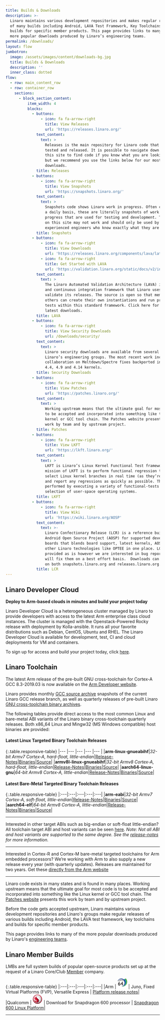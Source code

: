 ```yaml
---
title: Builds & Downloads
description: >-
  Linaro maintains various development repositories and makes regular releases
  of many builds including Android, LAVA Test Framework, Key Toolchains and
  builds for specific member products. This page provides links to many of the
  more popular downloads produced by Linaro’s engineering teams.
permalink: /downloads/
layout: flow
jumbotron:
  image: /assets/images/content/downloads-bg.jpg
  title: Builds & Downloads
  description: ''
  inner_class: dotted
flow:
  - row: main_content_row
  - row: container_row
    sections:
      - block_section_content:
          item_width: 4
          blocks:
            - buttons:
                - icon: fa fa-arrow-right
                  title: View Releases
                  url: 'https://releases.linaro.org/'
              text_content:
                text: >
                  Releases is the main repository for Linaro code that has been
                  tested and released. It is possible to navigate down through
                  this site to find code if you know what you are looking for,
                  but we recommend you use the links below for our most popular
                  downloads.
              title: Releases
            - buttons:
                - icon: fa fa-arrow-right
                  title: View Snapshots
                  url: 'https://snapshots.linaro.org/'
              text_content:
                text: >
                  Snapshots code shows Linaro work in progress. Often created on
                  a daily basis, these are literally snapshots of work in
                  progress that are used for testing and development. The code
                  on this site may not work and should only be used by
                  experienced engineers who know exactly what they are doing.
              title: Snapshots
            - buttons:
                - icon: fa fa-arrow-right
                  title: View Downloads
                  url: 'https://releases.linaro.org/components/lava/latest/'
                - icon: fa fa-arrow-right
                  title: Get Started with LAVA
                  url: 'https://validation.linaro.org/static/docs/v2/index.html'
              text_content:
                text: >
                  The Linaro Automated Validation Architecture (LAVA) is a test
                  and continuous integration framework that Linaro uses to
                  validate its releases. The source is open so that members and
                  others can create their own instantiations and run proprietary
                  tests within this standard framework. Click here for the
                  latest downloads.
              title: LAVA
            - buttons:
                - icon: fa fa-arrow-right
                  title: View Security Downloads
                  url: /downloads/security/
              text_content:
                text: >
                  Linaro security downloads are available from several of
                  Linaro’s engineering groups. The most recent work includes
                  collaboration on Meltdown/Spectre fixes backported in to the
                  4.4, 4.9 and 4.14 kernels.
              title: Security Downloads
            - buttons:
                - icon: fa fa-arrow-right
                  title: View Patches
                  url: 'https://patches.linaro.org/'
              text_content:
                text: >
                  Working upstream means that the ultimate goal for most code is
                  to be accepted and incorporated into something like the Linux
                  kernel or GCC tool chain. The Patches website presents this
                  work by team and by upstream project.
              title: Patches
            - buttons:
                - icon: fa fa-arrow-right
                  title: View LKFT
                  url: 'https://lkft.linaro.org/'
              text_content:
                text: >
                  LKFT is Linaro’s Linux Kernel Functional Test framework. The
                  mission of LKFT is to perform functional regression testing on
                  select Linux kernel branches in real time (as they’re updated)
                  and report any regressions as quickly as possible. This is
                  performed by executing a variety of functional-tests on a
                  selection of user-space operating systems.
              title: LKFT
            - buttons:
                - icon: fa fa-arrow-right
                  title: View Wiki
                  url: 'https://wiki.linaro.org/AOSP'
              text_content:
                text: >-
                  Linaro Confectionary Release (LCR) is a reference build of the
                  Android Open Source Project (AOSP) for supported development
                  boards that blends board support, latest kernels, AOSP and
                  other Linaro technologies like OPTEE in one place. LCR is
                  provided as is however we are interested in bug reports and
                  will fix them on a best effort basis.  Downloads can be found
                  on both snapshots.linaro.org and releases.linaro.org.
              title: LCR
---
```

## Linaro Developer Cloud

**Deploy to Arm-based clouds in minutes and build your project today**

Linaro Developer Cloud is a heterogeneous cluster managed by Linaro to provide developers with access to the latest Arm enterprise class cloud instances. The cluster is managed with the Openstack-Powered Rocky release with deployment by Kolla-ansible. It runs all your favorite distributions such as Debian, CentOS, Ubuntu and RHEL. The Linaro Developer Cloud is available for development, test, CI and cloud deployments for VM and containers.

To sign up for access and build your project today, click [here](https://servicedesk.linaro.org/servicedesk/customer/portal/19/create/265).

## Linaro Toolchain

The latest Arm release of the pre-built GNU cross-toolchain for Cortex-A GCC 8.3-2019.03 is now available on the [Arm Developer website](https://developer.arm.com/tools-and-software/open-source-software/developer-tools/gnu-toolchain/gnu-a).

Linaro provides monthly [GCC source archive](https://snapshots.linaro.org/components/toolchain/gcc-linaro/) snapshots of the current Linaro GCC release branch, as well as quarterly releases of pre-built Linaro [GNU cross-toolchain binary archives](https://releases.linaro.org/components/toolchain/binaries/).

The following tables provide direct access to the most common Linux and bare-metal ABI variants of the Linaro binary cross-toolchain quarterly releases.  Both x86_64 Linux and Mingw32 (MS Windows compatible) host binaries are provided:

#### Latest Linux Targeted Binary Toolchain Releases

{:.table.responsive-table}
|--- |--- |--- |--- |--- |
|**arm-linux-gnueabihf**|_32-bit Armv7 Cortex-A, hard-float, little-endian_|[Release-Notes](https://releases.linaro.org/components/toolchain/binaries/latest-7/)|[Binaries](https://releases.linaro.org/components/toolchain/binaries/latest-7/arm-linux-gnueabihf/)|[Source](https://releases.linaro.org/components/toolchain/gcc-linaro/latest-7/)|
|**armv8l-linux-gnueabihf**|_32-bit Armv8 Cortex-A, hard-float, little-endian_|[Release-Notes](https://releases.linaro.org/components/toolchain/binaries/latest-7/)|[Binaries](https://releases.linaro.org/components/toolchain/binaries/latest-7/armv8l-linux-gnueabihf/)|[Source](https://releases.linaro.org/components/toolchain/gcc-linaro/latest-7/)|
|**aarch64-linux-gnu**|_64-bit Armv8 Cortex-A, little-endian_|[Release-Notes](https://releases.linaro.org/components/toolchain/binaries/latest-7/)|[Binaries](https://releases.linaro.org/components/toolchain/binaries/latest-7/aarch64-linux-gnu/)|[Source](https://releases.linaro.org/components/toolchain/gcc-linaro/latest-7/)|

#### Latest Bare-Metal Targeted Binary Toolchain Releases

{:.table.responsive-table}
|:---|:---|:---|:---|:---|
|**arm-eabi**|_32-bit Armv7 Cortex-A, soft-float, little-endian_|[Release-Notes](https://releases.linaro.org/components/toolchain/binaries/latest-7/)|[Binaries](https://releases.linaro.org/components/toolchain/binaries/latest-7/arm-eabi/)|[Source](https://releases.linaro.org/components/toolchain/gcc-linaro/latest-7/)|
|**aarch64-elf**|_64-bit Armv8 Cortex-A, little-endian_|[Release-Notes](https://releases.linaro.org/components/toolchain/binaries/latest-7/)|[Binaries](https://releases.linaro.org/components/toolchain/binaries/latest-7/aarch64-elf/)|[Source](https://releases.linaro.org/components/toolchain/gcc-linaro/latest-7/)|

- - -

Interested in other target ABIs such as big-endian or soft-float little-endian? All toolchain target ABI and host variants can be seen [here](https://releases.linaro.org/components/toolchain/binaries/latest-7/). _Note: Not all ABI and host variants are supported to the same degree. See the [release-notes](https://releases.linaro.org/components/toolchain/binaries/latest-7/) for more information._

- - -

Interested in Cortex-R and Cortex-M bare-metal targeted toolchains for Arm embedded processors? We’re working with Arm to also supply a new release every year (with quarterly updates). Releases are maintained for two years. Get these [directly from the Arm website](https://developer.arm.com/tools-and-software/open-source-software/developer-tools/gnu-toolchain/gnu-rm)

- - -

Linaro code exists in many states and is found in many places. Working upstream means that the ultimate goal for most code is to be accepted and incorporated into something like the Linux kernel or GCC tool chain. The [Patches website](https://patches.linaro.org/) presents this work by team and by upstream project.

Before the code gets accepted upstream, Linaro maintains various development repositories and Linaro's groups make regular releases of various builds including Android, the LAVA test framework, key toolchains and builds for specific member products.

This page provides links to many of the more popular downloads produced by Linaro's [engineering teams](/engineering/).

## Linaro Member Builds

LMBs are full system builds of popular open-source products set up at the request of a Linaro Core/Club [Member](/membership/) company.

{:.table.responsive-table}
|:---|:---|:---|:---|:---|
|Arm | <img src="/assets/images/content/aarch-64-logo-thumb.jpg" width="32px" height="auto" alt="AARCH 64 Logo" /> | Juno, Fixed Virtual Platforms (FVP), Versatile Express | [Platform release notes](http://community.arm.com/groups/arm-development-platforms)|
|Qualcomm | <img src="/assets/images/content/qualcomm-snapdragon-thumb.jpg" width="32px" height="auto" alt="Snapdragon Logo" /> | Download for Snapdragon 600 processor | [Snapdragon 600 Linux Platform](https://releases.linaro.org/debian/boards/snapdragon/latest/)|

- - -
